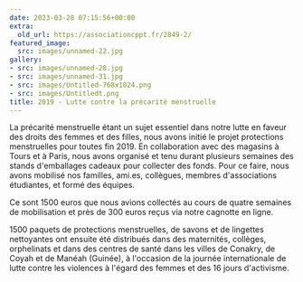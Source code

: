 ```yaml
---
date: 2023-03-28 07:15:56+00:00
extra:
  old_url: https://associationcppt.fr/2849-2/
featured_image:
  src: images/unnamed-22.jpg
gallery:
- src: images/unnamed-28.jpg
- src: images/unnamed-31.jpg
- src: images/Untitled-768x1024.png
- src: images/Untitledt.png
title: 2019 - Lutte contre la précarité menstruelle
---
```

La précarité menstruelle étant un sujet essentiel dans notre lutte en faveur des droits des femmes et des filles, nous avons initié le projet protections menstruelles pour toutes fin 2019. En collaboration avec des magasins à Tours et à Paris, nous avons organisé et tenu durant plusieurs semaines des stands d'emballages cadeaux pour collecter des fonds. Pour ce faire, nous avons mobilisé nos familles, ami.es, collègues, membres d'associations étudiantes, et formé des équipes.

Ce sont 1500 euros que nous avions collectés au cours de quatre semaines de mobilisation et près de 300 euros reçus via notre cagnotte en ligne.

1500 paquets de protections menstruelles, de savons et de lingettes nettoyantes ont ensuite été distribués dans des maternités, collèges, orphelinats et dans des centres de santé dans les villes de Conakry, de Coyah et de Manéah (Guinée), à l'occasion de la journée internationale de lutte contre les violences à l'égard des femmes et des 16 jours d'activisme.
